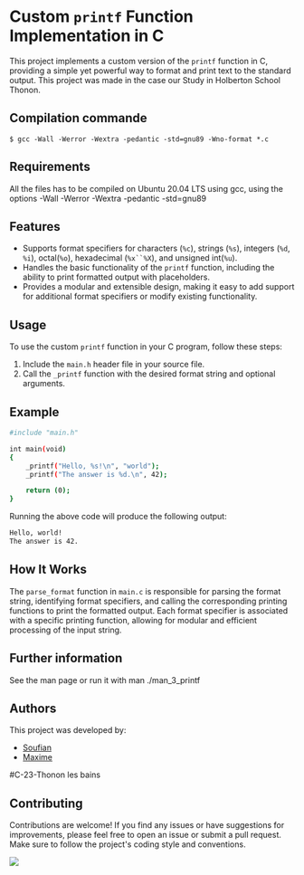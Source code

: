 # Custom `printf` Function Implementation in C

This project implements a custom version of the `printf` function in C, providing a simple yet powerful way to format and print text to the standard output. This project was made in the case our Study in Holberton School Thonon.

## Compilation commande 
```
$ gcc -Wall -Werror -Wextra -pedantic -std=gnu89 -Wno-format *.c
```

## Requirements

All the files has to be compiled on Ubuntu 20.04 LTS using gcc, using the options -Wall -Werror -Wextra -pedantic -std=gnu89

## Features

- Supports format specifiers for characters (`%c`), strings (`%s`), integers (`%d`, `%i`), octal(`%o`), hexadecimal (`%x``%X`), and unsigned int(`%u`).
- Handles the basic functionality of the `printf` function, including the ability to print formatted output with placeholders.
- Provides a modular and extensible design, making it easy to add support for additional format specifiers or modify existing functionality.

## Usage

To use the custom `printf` function in your C program, follow these steps:

1. Include the `main.h` header file in your source file.
2. Call the `_printf` function with the desired format string and optional arguments.

## Example
```bash
#include "main.h"

int main(void)
{
    _printf("Hello, %s!\n", "world");
    _printf("The answer is %d.\n", 42);

    return (0);
}
```

Running the above code will produce the following output:
```bash
Hello, world!
The answer is 42.
```

## How It Works

The `parse_format` function in `main.c` is responsible for parsing the format string, identifying format specifiers, and calling the corresponding printing functions to print the formatted output. Each format specifier is associated with a specific printing function, allowing for modular and efficient processing of the input string.

## Further information

See the man page or run it with man ./man_3_printf

## Authors

This project was developed by:

- [Soufian](https://github.com/Souff06)
- [Maxime](https://github.com/cosmos510)

#C-23-Thonon les bains

## Contributing

Contributions are welcome! If you find any issues or have suggestions for improvements, please feel free to open an issue or submit a pull request. Make sure to follow the project's coding style and conventions.

<img src="https://imgur.com/a/GDGRMVU">
